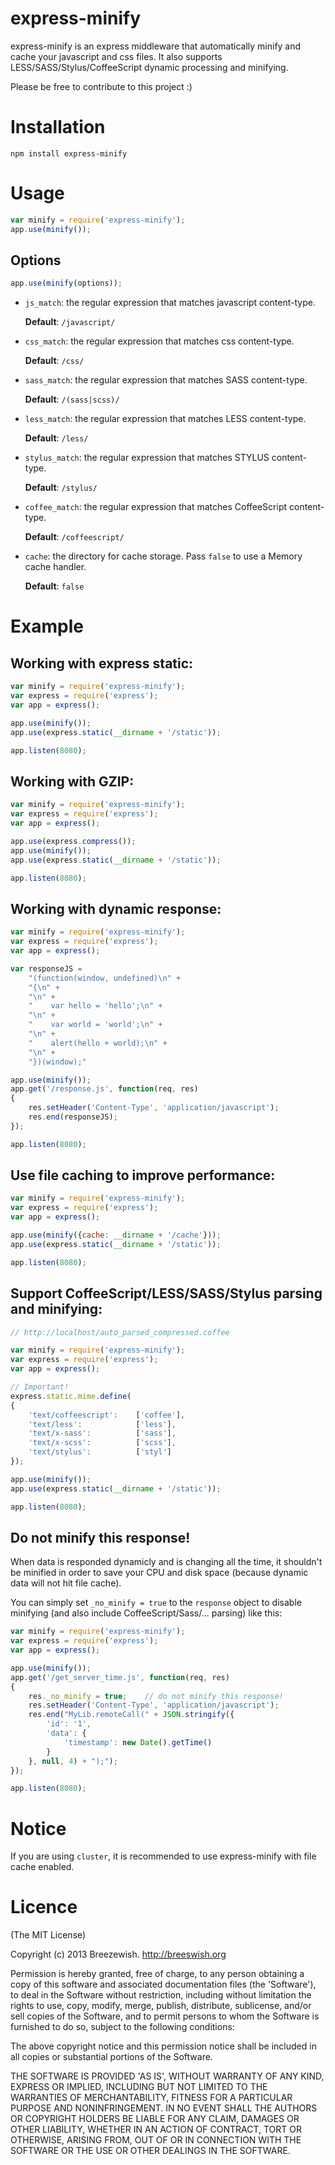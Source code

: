 express-minify
==============

express-minify is an express middleware that automatically minify and cache your javascript and css files. It also supports LESS/SASS/Stylus/CoffeeScript dynamic processing and minifying.

Please be free to contribute to this project :)

# Installation

```
npm install express-minify
```

# Usage

```javascript
var minify = require('express-minify');
app.use(minify());
```

## Options

```javascript
app.use(minify(options));
```

- `js_match`: the regular expression that matches javascript content-type.

  **Default**: `/javascript/`
  
- `css_match`: the regular expression that matches css content-type.

  **Default**: `/css/`

- `sass_match`: the regular expression that matches SASS content-type.

  **Default**: `/(sass|scss)/`

- `less_match`: the regular expression that matches LESS content-type.

  **Default**: `/less/`

- `stylus_match`: the regular expression that matches STYLUS content-type.

  **Default**: `/stylus/`

- `coffee_match`: the regular expression that matches CoffeeScript content-type.

  **Default**: `/coffeescript/`

- `cache`: the directory for cache storage. Pass `false` to use a Memory cache handler.

  **Default**: `false`
  
# Example

## Working with express static:

```javascript
var minify = require('express-minify');
var express = require('express');
var app = express();

app.use(minify());
app.use(express.static(__dirname + '/static'));

app.listen(8080);
```

## Working with GZIP:

```javascript
var minify = require('express-minify');
var express = require('express');
var app = express();

app.use(express.compress());
app.use(minify());
app.use(express.static(__dirname + '/static'));

app.listen(8080);
```

## Working with dynamic response:

```javascript
var minify = require('express-minify');
var express = require('express');
var app = express();

var responseJS = 
    "(function(window, undefined)\n" +
    "{\n" +
    "\n" +
    "    var hello = 'hello';\n" +
    "\n" +
    "    var world = 'world';\n" +
    "\n" +
    "    alert(hello + world);\n" +
    "\n" +
    "})(window);"

app.use(minify());
app.get('/response.js', function(req, res)
{
    res.setHeader('Content-Type', 'application/javascript');
    res.end(responseJS);
});

app.listen(8080);
```

## Use file caching to improve performance:

```javascript
var minify = require('express-minify');
var express = require('express');
var app = express();

app.use(minify({cache: __dirname + '/cache'}));
app.use(express.static(__dirname + '/static'));

app.listen(8080);
```

## Support CoffeeScript/LESS/SASS/Stylus parsing and minifying:

```javascript
// http://localhost/auto_parsed_compressed.coffee

var minify = require('express-minify');
var express = require('express');
var app = express();

// Important!
express.static.mime.define(
{
	'text/coffeescript':	['coffee'],
	'text/less':			['less'],
	'text/x-sass':			['sass'],
	'text/x-scss':			['scss'],
	'text/stylus':			['styl']
});

app.use(minify());
app.use(express.static(__dirname + '/static'));

app.listen(8080);
```

## Do not minify this response!

When data is responded dynamicly and is changing all the time, it shouldn't be minified in order to save your CPU and disk space
(because dynamic data will not hit file cache).

You can simply set `_no_minify = true` to the `response` object to disable minifying (and also include CoffeeScript/Sass/... parsing) like this:

```javascript
var minify = require('express-minify');
var express = require('express');
var app = express();

app.use(minify());
app.get('/get_server_time.js', function(req, res)
{
    res._no_minify = true;    // do not minify this response!
    res.setHeader('Content-Type', 'application/javascript');
    res.end("MyLib.remoteCall(" + JSON.stringify({
        'id': '1',
        'data': {
            'timestamp': new Date().getTime()
        }
    }, null, 4) + ");");
});

app.listen(8080);
```


# Notice

If you are using `cluster`, it is recommended to use express-minify with file cache enabled.

# Licence

(The MIT License)

Copyright (c) 2013 Breezewish. <http://breeswish.org>

Permission is hereby granted, free of charge, to any person obtaining a copy of this software and associated documentation files (the 'Software'), to deal in the Software without restriction, including without limitation the rights to use, copy, modify, merge, publish, distribute, sublicense, and/or sell copies of the Software, and to permit persons to whom the Software is furnished to do so, subject to the following conditions:

The above copyright notice and this permission notice shall be included in all copies or substantial portions of the Software.

THE SOFTWARE IS PROVIDED 'AS IS', WITHOUT WARRANTY OF ANY KIND, EXPRESS OR IMPLIED, INCLUDING BUT NOT LIMITED TO THE WARRANTIES OF MERCHANTABILITY, FITNESS FOR A PARTICULAR PURPOSE AND NONINFRINGEMENT. IN NO EVENT SHALL THE AUTHORS OR COPYRIGHT HOLDERS BE LIABLE FOR ANY CLAIM, DAMAGES OR OTHER LIABILITY, WHETHER IN AN ACTION OF CONTRACT, TORT OR OTHERWISE, ARISING FROM, OUT OF OR IN CONNECTION WITH THE SOFTWARE OR THE USE OR OTHER DEALINGS IN THE SOFTWARE.